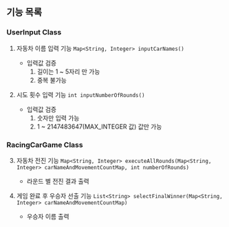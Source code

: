 ## 기능 목록

###  UserInput Class 
1. 자동차 이름 입력 기능 `Map<String, Integer> inputCarNames()`
   - 입력값 검증
     1. 길이는 1 ~ 5자리 만 가능
     2. 중복 불가능


2. 시도 횟수 입력 기능 `int inputNumberOfRounds()`
    - 입력값 검증
      1. 숫자만 입력 가능
      2. 1 ~ 2147483647(MAX_INTEGER 값) 값만 가능

###  RacingCarGame Class
3. 자동차 전진 기능 `Map<String, Integer> executeAllRounds(Map<String, Integer> carNameAndMovementCountMap, int numberOfRounds)`
   - 라운드 별 전진 결과 출력


4. 게임 완료 후 우승자 선출 기능 `List<String> selectFinalWinner(Map<String, Integer> carNameAndMovementCountMap)`
   - 우승자 이름 출력
